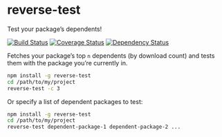 # reverse-test

Test your package’s dependents!

[![Build Status](https://travis-ci.org/addaleax/reverse-test.svg?style=flat&branch=master)](https://travis-ci.org/addaleax/reverse-test?branch=master)
[![Coverage Status](https://coveralls.io/repos/addaleax/reverse-test/badge.svg?branch=master)](https://coveralls.io/r/addaleax/reverse-test?branch=master)
[![Dependency Status](https://david-dm.org/addaleax/reverse-test.svg?style=flat)](https://david-dm.org/addaleax/reverse-test)

Fetches your package’s top `n` dependents (by download count) and tests them with the package you’re currently in.

```sh
npm install -g reverse-test
cd /path/to/my/project
reverse-test -c 3
```

Or specify a list of dependent packages to test:

```sh
npm install -g reverse-test
cd /path/to/my/project
reverse-test dependent-package-1 dependent-package-2 ...
```
